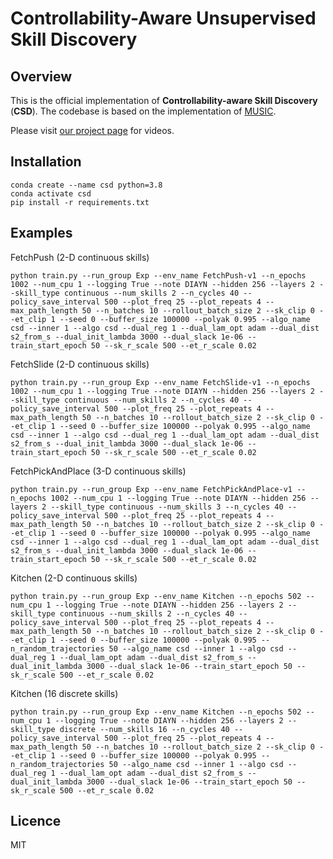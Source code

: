 # Controllability-Aware Unsupervised Skill Discovery


## Overview
This is the official implementation of **Controllability-aware Skill Discovery** (**CSD**).
The codebase is based on the implementation of [MUSIC](https://github.com/ruizhaogit/music).

Please visit [our project page](https://sites.google.com/view/icml2023csd/) for videos.

## Installation

```
conda create --name csd python=3.8
conda activate csd
pip install -r requirements.txt
```


## Examples

FetchPush (2-D continuous skills)
```
python train.py --run_group Exp --env_name FetchPush-v1 --n_epochs 1002 --num_cpu 1 --logging True --note DIAYN --hidden 256 --layers 2 --skill_type continuous --num_skills 2 --n_cycles 40 --policy_save_interval 500 --plot_freq 25 --plot_repeats 4 --max_path_length 50 --n_batches 10 --rollout_batch_size 2 --sk_clip 0 --et_clip 1 --seed 0 --buffer_size 100000 --polyak 0.995 --algo_name csd --inner 1 --algo csd --dual_reg 1 --dual_lam_opt adam --dual_dist s2_from_s --dual_init_lambda 3000 --dual_slack 1e-06 --train_start_epoch 50 --sk_r_scale 500 --et_r_scale 0.02
```
FetchSlide (2-D continuous skills)
```
python train.py --run_group Exp --env_name FetchSlide-v1 --n_epochs 1002 --num_cpu 1 --logging True --note DIAYN --hidden 256 --layers 2 --skill_type continuous --num_skills 2 --n_cycles 40 --policy_save_interval 500 --plot_freq 25 --plot_repeats 4 --max_path_length 50 --n_batches 10 --rollout_batch_size 2 --sk_clip 0 --et_clip 1 --seed 0 --buffer_size 100000 --polyak 0.995 --algo_name csd --inner 1 --algo csd --dual_reg 1 --dual_lam_opt adam --dual_dist s2_from_s --dual_init_lambda 3000 --dual_slack 1e-06 --train_start_epoch 50 --sk_r_scale 500 --et_r_scale 0.02
```
FetchPickAndPlace (3-D continuous skills)
```
python train.py --run_group Exp --env_name FetchPickAndPlace-v1 --n_epochs 1002 --num_cpu 1 --logging True --note DIAYN --hidden 256 --layers 2 --skill_type continuous --num_skills 3 --n_cycles 40 --policy_save_interval 500 --plot_freq 25 --plot_repeats 4 --max_path_length 50 --n_batches 10 --rollout_batch_size 2 --sk_clip 0 --et_clip 1 --seed 0 --buffer_size 100000 --polyak 0.995 --algo_name csd --inner 1 --algo csd --dual_reg 1 --dual_lam_opt adam --dual_dist s2_from_s --dual_init_lambda 3000 --dual_slack 1e-06 --train_start_epoch 50 --sk_r_scale 500 --et_r_scale 0.02
```
Kitchen (2-D continuous skills)
```
python train.py --run_group Exp --env_name Kitchen --n_epochs 502 --num_cpu 1 --logging True --note DIAYN --hidden 256 --layers 2 --skill_type continuous --num_skills 2 --n_cycles 40 --policy_save_interval 500 --plot_freq 25 --plot_repeats 4 --max_path_length 50 --n_batches 10 --rollout_batch_size 2 --sk_clip 0 --et_clip 1 --seed 0 --buffer_size 100000 --polyak 0.995 --n_random_trajectories 50 --algo_name csd --inner 1 --algo csd --dual_reg 1 --dual_lam_opt adam --dual_dist s2_from_s --dual_init_lambda 3000 --dual_slack 1e-06 --train_start_epoch 50 --sk_r_scale 500 --et_r_scale 0.02
```
Kitchen (16 discrete skills)
```
python train.py --run_group Exp --env_name Kitchen --n_epochs 502 --num_cpu 1 --logging True --note DIAYN --hidden 256 --layers 2 --skill_type discrete --num_skills 16 --n_cycles 40 --policy_save_interval 500 --plot_freq 25 --plot_repeats 4 --max_path_length 50 --n_batches 10 --rollout_batch_size 2 --sk_clip 0 --et_clip 1 --seed 0 --buffer_size 100000 --polyak 0.995 --n_random_trajectories 50 --algo_name csd --inner 1 --algo csd --dual_reg 1 --dual_lam_opt adam --dual_dist s2_from_s --dual_init_lambda 3000 --dual_slack 1e-06 --train_start_epoch 50 --sk_r_scale 500 --et_r_scale 0.02
```

## Licence

MIT
